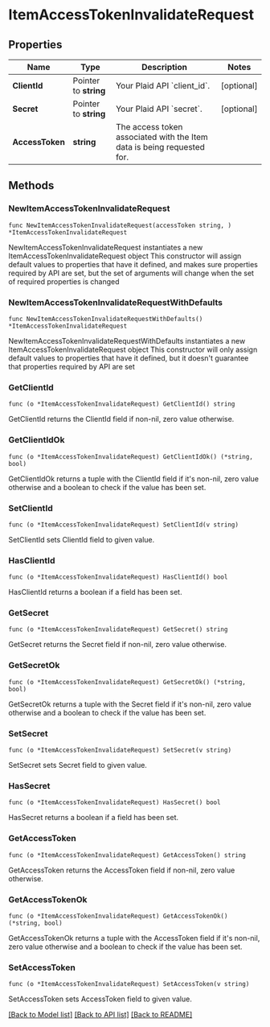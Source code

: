 # ItemAccessTokenInvalidateRequest

## Properties

Name | Type | Description | Notes
------------ | ------------- | ------------- | -------------
**ClientId** | Pointer to **string** | Your Plaid API &#x60;client_id&#x60;. | [optional] 
**Secret** | Pointer to **string** | Your Plaid API &#x60;secret&#x60;. | [optional] 
**AccessToken** | **string** | The access token associated with the Item data is being requested for. | 

## Methods

### NewItemAccessTokenInvalidateRequest

`func NewItemAccessTokenInvalidateRequest(accessToken string, ) *ItemAccessTokenInvalidateRequest`

NewItemAccessTokenInvalidateRequest instantiates a new ItemAccessTokenInvalidateRequest object
This constructor will assign default values to properties that have it defined,
and makes sure properties required by API are set, but the set of arguments
will change when the set of required properties is changed

### NewItemAccessTokenInvalidateRequestWithDefaults

`func NewItemAccessTokenInvalidateRequestWithDefaults() *ItemAccessTokenInvalidateRequest`

NewItemAccessTokenInvalidateRequestWithDefaults instantiates a new ItemAccessTokenInvalidateRequest object
This constructor will only assign default values to properties that have it defined,
but it doesn't guarantee that properties required by API are set

### GetClientId

`func (o *ItemAccessTokenInvalidateRequest) GetClientId() string`

GetClientId returns the ClientId field if non-nil, zero value otherwise.

### GetClientIdOk

`func (o *ItemAccessTokenInvalidateRequest) GetClientIdOk() (*string, bool)`

GetClientIdOk returns a tuple with the ClientId field if it's non-nil, zero value otherwise
and a boolean to check if the value has been set.

### SetClientId

`func (o *ItemAccessTokenInvalidateRequest) SetClientId(v string)`

SetClientId sets ClientId field to given value.

### HasClientId

`func (o *ItemAccessTokenInvalidateRequest) HasClientId() bool`

HasClientId returns a boolean if a field has been set.

### GetSecret

`func (o *ItemAccessTokenInvalidateRequest) GetSecret() string`

GetSecret returns the Secret field if non-nil, zero value otherwise.

### GetSecretOk

`func (o *ItemAccessTokenInvalidateRequest) GetSecretOk() (*string, bool)`

GetSecretOk returns a tuple with the Secret field if it's non-nil, zero value otherwise
and a boolean to check if the value has been set.

### SetSecret

`func (o *ItemAccessTokenInvalidateRequest) SetSecret(v string)`

SetSecret sets Secret field to given value.

### HasSecret

`func (o *ItemAccessTokenInvalidateRequest) HasSecret() bool`

HasSecret returns a boolean if a field has been set.

### GetAccessToken

`func (o *ItemAccessTokenInvalidateRequest) GetAccessToken() string`

GetAccessToken returns the AccessToken field if non-nil, zero value otherwise.

### GetAccessTokenOk

`func (o *ItemAccessTokenInvalidateRequest) GetAccessTokenOk() (*string, bool)`

GetAccessTokenOk returns a tuple with the AccessToken field if it's non-nil, zero value otherwise
and a boolean to check if the value has been set.

### SetAccessToken

`func (o *ItemAccessTokenInvalidateRequest) SetAccessToken(v string)`

SetAccessToken sets AccessToken field to given value.



[[Back to Model list]](../README.md#documentation-for-models) [[Back to API list]](../README.md#documentation-for-api-endpoints) [[Back to README]](../README.md)


